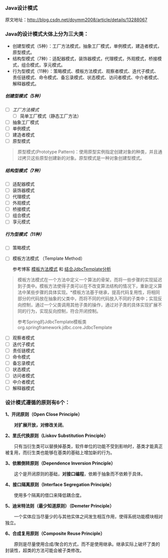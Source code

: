 ###  Java设计模式

原文地址：<http://blog.csdn.net/doymm2008/article/details/13288067>  

### Java的设计模式大体上分为三大类：

- 创建型模式（5种）：工厂方法模式，抽象工厂模式，单例模式，建造者模式，原型模式。
- 结构型模式（7种）：适配器模式，装饰器模式，代理模式，外观模式，桥接模式，组合模式，享元模式。
- 行为型模式（11种）：策略模式、模板方法模式、观察者模式、迭代子模式、责任链模式、命令模式、备忘录模式、状态模式、访问者模式、中介者模式、解释器模式。



##### 创建型模式（5种）

- [ ] *工厂方法模式*
  - [ ] 简单工厂模式（静态工厂方法）
- [ ] 抽象工厂模式
- [ ] 单例模式
- [ ] 建造者模式
- [ ] 原型模式

>  原型模式(Prototype  Pattern)：使用原型实例指定创建对象的种类，并且通过拷贝这些原型创建新的对象。原型模式是一种对象创建型模式。

##### 结构型模式（7种）

- [ ] 适配器模式
- [ ] 装饰器模式
- [ ] 代理模式
- [ ] 外观模式
- [ ] 桥接模式
- [ ] 组合模式
- [ ] 享元模式

##### 行为型模式（11种）

- [ ] 策略模式

- [ ] 模板方法模式 （Template Method）

  参考博客 [模板方法模式](https://www.cnblogs.com/wyq178/p/7501962.html) 和 [结合JdbcTemplate分析](https://www.cnblogs.com/wyq178/p/7518339.html)

> 模板方法模式在一个方法中定义一个算法的骨架，而将一些步骤的实现延迟到子类中。模板方法使得子类可以在不改变算法结构的情况下，重新定义算法中某些步骤的具体实现。*模板方法基于继承，提高代码复用性，将相同部分的代码放在抽象的父类中，而将不同的代码放入不同的子类中；实现反向控制，通过一个父类调用其他子类的操作，通过对子类的具体实现扩展不同的行为，实现反向控制，符合开闭控制。
>
> 参考Spring的JdbcTemplate模板类 org.springframework.jdbc.core.JdbcTemplate

- [ ] 观察者模式
- [ ] 迭代子模式
- [ ] 责任链模式
- [ ] 命令模式
- [ ] 备忘录模式
- [ ] 状态模式
- [ ] 访问者模式
- [ ] 中介者模式
- [ ] 解释器模式

### **设计模式遵循的原则有6个：**

**1、开闭原则（Open Close Principle）**

　　**对扩展开放，对修改关闭**。

**2、里氏代换原则（Liskov Substitution Principle）**

　　只有当衍生类可以替换掉基类，软件单位的功能不受到影响时，基类才能真正被复用，而衍生类也能够在基类的基础上增加新的行为。

**3、依赖倒转原则（Dependence Inversion Principle）**

　　这个是开闭原则的基础，**对接口编程**，依赖于抽象而不依赖于具体。

**4、接口隔离原则（Interface Segregation Principle）**

　　使用多个隔离的借口来降低耦合度。

**5、迪米特法则（最少知道原则）（Demeter Principle）**

　　一个实体应当尽量少的与其他实体之间发生相互作用，使得系统功能模块相对独立。

**6、合成复用原则（Composite Reuse Principle）**

　　原则是尽量使用合成/聚合的方式，而不是使用继承。继承实际上破坏了类的封装性，超类的方法可能会被子类修改。

